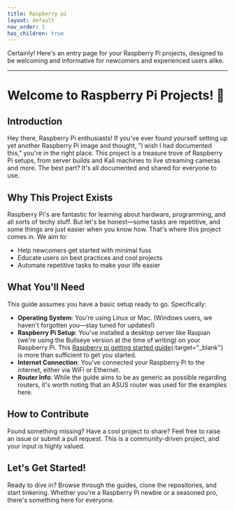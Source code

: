```yaml
---
title: Raspberry pi 
layout: default
nav_order: 1
has_children: true
---
```


Certainly! Here's an entry page for your Raspberry Pi projects, designed to be welcoming and informative for newcomers and experienced users alike.

---

# Welcome to Raspberry Pi Projects! 🎉

## Introduction

Hey there, Raspberry Pi enthusiasts! If you've ever found yourself setting up yet another Raspberry Pi image and thought, "I wish I had documented this," you're in the right place. This project is a treasure trove of Raspberry Pi setups, from server builds and Kali machines to live streaming cameras and more. The best part? It's all documented and shared for everyone to use.

## Why This Project Exists

Raspberry Pi's are fantastic for learning about hardware, programming, and all sorts of techy stuff. But let's be honest—some tasks are repetitive, and some things are just easier when you know how. That's where this project comes in. We aim to:

- Help newcomers get started with minimal fuss
- Educate users on best practices and cool projects
- Automate repetitive tasks to make your life easier

## What You'll Need

This guide assumes you have a basic setup ready to go. Specifically:

- **Operating System**: You're using Linux or Mac. (Windows users, we haven't forgotten you—stay tuned for updates!)
- **Raspberry Pi Setup**: You've installed a desktop server like Raspian (we're using the Bullseye version at the time of writing) on your Raspberry Pi. This [Raspberry pi getting started guide](https://www.raspberrypi.com/documentation/computers/getting-started.html){:target="_blank"} is more than sufficient to get you started.
- **Internet Connection**: You've connected your Raspberry Pi to the internet, either via WiFi or Ethernet.
- **Router Info**: While the guide aims to be as generic as possible regarding routers, it's worth noting that an ASUS router was used for the examples here.

## How to Contribute

Found something missing? Have a cool project to share? Feel free to raise an issue or submit a pull request. This is a community-driven project, and your input is highly valued.

## Let's Get Started!

Ready to dive in? Browse through the guides, clone the repositories, and start tinkering. Whether you're a Raspberry Pi newbie or a seasoned pro, there's something here for everyone.